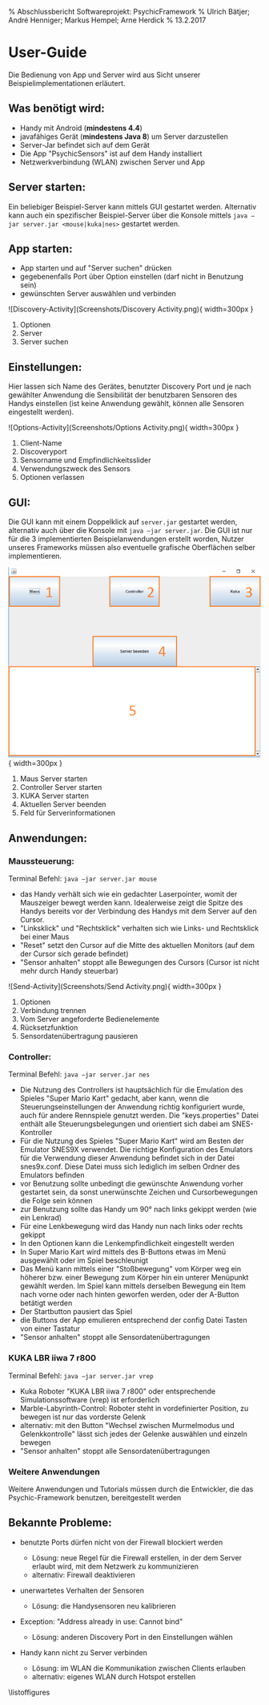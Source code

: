 % Abschlussbericht Softwareprojekt: PsychicFramework
% Ulrich Bätjer; André Henniger; Markus Hempel; Arne Herdick
% 13.2.2017

# User-Guide
Die Bedienung von App und Server wird aus Sicht unserer Beispielimplementationen erläutert.


## Was benötigt wird: 

- Handy mit Android (__mindestens 4.4__) 
- javafähiges Gerät (__mindestens Java 8__) um Server darzustellen
- Server-Jar befindet sich auf dem Gerät
- Die App "PsychicSensors" ist auf dem Handy installiert
- Netzwerkverbindung (WLAN) zwischen Server und App


## Server starten:
Ein beliebiger Beispiel-Server kann mittels GUI gestartet werden. Alternativ kann auch ein spezifischer Beispiel-Server
über die Konsole mittels `java –jar server.jar <mouse|kuka|nes>` gestartet werden.


## App starten:

- App starten und auf "Server suchen" drücken
- gegebenenfalls Port über Option einstellen (darf nicht in Benutzung sein)
- gewünschten Server auswählen und verbinden

![Discovery-Activity](Screenshots/Discovery Activity.png){ width=300px }

1. Optionen
2. Server
3. Server suchen

## Einstellungen:
Hier lassen sich Name des Gerätes, benutzter Discovery Port und je nach gewählter Anwendung die Sensibilität der benutzbaren Sensoren des Handys einstellen (ist keine Anwendung gewählt, können alle Sensoren eingestellt werden).

![Options-Activity](Screenshots/Options Activity.png){ width=300px }

1. Client-Name
2. Discoveryport
3. Sensorname und Empfindlichkeitsslider
4. Verwendungszweck des Sensors
5. Optionen verlassen


## GUI:
Die GUI kann mit einem Doppelklick auf `server.jar` gestartet werden, alternativ auch über die Konsole mit `java –jar server.jar`. Die GUI ist nur für die 3 implementierten Beispielanwendungen erstellt worden, Nutzer unseres Frameworks müssen also eventuelle grafische Oberflächen selber implementieren.

![GUI](Screenshots/GUI.png){ width=300px }

1. Maus Server starten
2. Controller Server starten
3. KUKA Server starten
4. Aktuellen Server beenden
5. Feld für Serverinformationen


## Anwendungen:

### Maussteuerung:
Terminal Befehl: `java –jar server.jar mouse`

- das Handy verhält sich wie ein gedachter Laserpointer, womit der Mauszeiger bewegt werden kann. Idealerweise zeigt die Spitze des Handys bereits vor der Verbindung des Handys mit dem Server auf den Cursor.
- "Linksklick" und "Rechtsklick" verhalten sich wie Links- und Rechtsklick bei einer Maus
- "Reset" setzt den Cursor auf die Mitte des aktuellen Monitors (auf dem der Cursor sich gerade befindet)
- "Sensor anhalten" stoppt alle Bewegungen des Cursors (Cursor ist nicht mehr durch Handy steuerbar)

![Send-Activity](Screenshots/Send Activity.png){ width=300px }

1. Optionen
2. Verbindung trennen
3. Vom Server angeforderte Bedienelemente
4. Rücksetzfunktion
5. Sensordatenübertragung pausieren


### Controller:
Terminal Befehl: `java –jar server.jar nes`

- Die Nutzung des Controllers ist hauptsächlich für die Emulation des Spieles "Super Mario Kart" gedacht, aber kann, wenn die Steuerungseinstellungen der Anwendung richtig konfiguriert wurde, auch für andere Rennspiele genutzt werden. Die "keys.properties" Datei enthält alle Steuerungsbelegungen und orientiert sich dabei am SNES-Kontroller 
- Für die Nutzung des Spieles "Super Mario Kart" wird am Besten der Emulator SNES9X verwendet. Die richtige Konfiguration des Emulators für die Verwendung dieser Anwendung befindet sich in der Datei snes9x.conf. Diese Datei muss sich lediglich im selben Ordner des Emulators befinden 
- vor Benutzung sollte unbedingt die gewünschte Anwendung vorher gestartet sein, da sonst unerwünschte Zeichen und Cursorbewegungen die Folge sein können
- zur Benutzung sollte das Handy um 90° nach links gekippt werden (wie ein Lenkrad)
- Für eine Lenkbewegung wird das Handy nun nach links oder rechts gekippt
- In den Optionen kann die Lenkempfindlichkeit eingestellt werden
- In Super Mario Kart wird mittels des B-Buttons etwas im Menü ausgewählt oder im Spiel beschleunigt
- Das Menü kann mittels einer "Stoßbewegung" vom Körper weg ein höherer bzw. einer Bewegung zum Körper hin ein unterer Menüpunkt gewählt werden. Im Spiel kann mittels derselben Bewegung ein Item nach vorne oder nach hinten geworfen werden, oder der A-Button betätigt werden
- Der Startbutton pausiert das Spiel
- die Buttons der App emulieren entsprechend der config Datei Tasten von einer Tastatur
- "Sensor anhalten" stoppt alle Sensordatenübertragungen 



### KUKA LBR iiwa 7 r800
Terminal Befehl: `java –jar server.jar vrep`

- Kuka Roboter "KUKA LBR iiwa 7 r800" oder entsprechende Simulationssoftware (vrep) ist erforderlich 
- Marble-Labyrinth-Control: Roboter steht in vordefinierter Position, zu bewegen ist nur das vorderste Gelenk
- alternativ: mit den Button "Wechsel zwischen Murmelmodus und Gelenkkontrolle" lässt sich jedes der Gelenke auswählen und einzeln bewegen
- "Sensor anhalten" stoppt alle Sensordatenübertragungen


### Weitere Anwendungen
Weitere Anwendungen und Tutorials müssen durch die Entwickler, die das Psychic-Framework benutzen, bereitgestellt werden


## Bekannte Probleme:

- benutzte Ports dürfen nicht von der Firewall blockiert werden
    - Lösung: neue Regel für die Firewall erstellen, in der dem Server erlaubt wird, mit dem Netzwerk zu kommunizieren
    - alternativ: Firewall deaktivieren

- unerwartetes Verhalten der Sensoren
    - Lösung: die Handysensoren neu kalibrieren

- Exception: "Address already in use: Cannot bind"
    - Lösung: anderen Discovery Port in den Einstellungen wählen
    
- Handy kann nicht zu Server verbinden
    - Lösung: im WLAN die Kommunikation zwischen Clients erlauben
    - alternativ: eigenes WLAN durch Hotspot erstellen

\listoffigures
